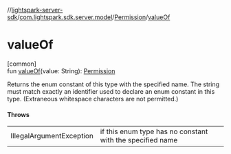 //[lightspark-server-sdk](../../../index.md)/[com.lightspark.sdk.server.model](../index.md)/[Permission](index.md)/[valueOf](value-of.md)

# valueOf

[common]\
fun [valueOf](value-of.md)(value: String): [Permission](index.md)

Returns the enum constant of this type with the specified name. The string must match exactly an identifier used to declare an enum constant in this type. (Extraneous whitespace characters are not permitted.)

#### Throws

| | |
|---|---|
| IllegalArgumentException | if this enum type has no constant with the specified name |
